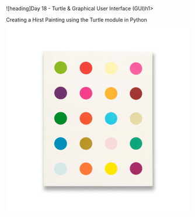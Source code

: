 ![heading]Day 18 - Turtle & Graphical User Interface (GUI)h1>

Creating a Hirst Painting using the Turtle module in Python

![Alt text](https://github.com/urvivipani/100-Days-of-Python-Programming/blob/main/Day-18-Hirst-Painting-Project/image.jpg)
